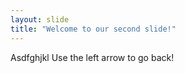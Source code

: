 ```yaml
---
layout: slide
title: "Welcome to our second slide!"
---
```

Asdfghjkl
Use the left arrow to go back!